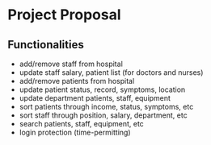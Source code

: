 # Project Proposal
## Functionalities
* add/remove staff from hospital
* update staff salary, patient list (for doctors and nurses)
* add/remove patients from hospital
* update patient status, record, symptoms, location
* update department patients, staff, equipment
* sort patients through income, status, symptoms, etc
* sort staff through position, salary, department, etc
* search patients, staff, equipment, etc
* login protection (time-permitting)